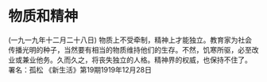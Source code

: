 # 物质和精神
(一九一九年十二月二十八日)
物质上不受牵制，精神上才能独立。教育家为社会传播光明的种子，当然要有相当的物质维持他们的生存。不然，饥寒所驱，必至改业或兼业他务。久而久之，将丧失独立的人格。精神界的权威，也保持不住了。
署名：孤松
《新生活》第19期1919年12月28日
